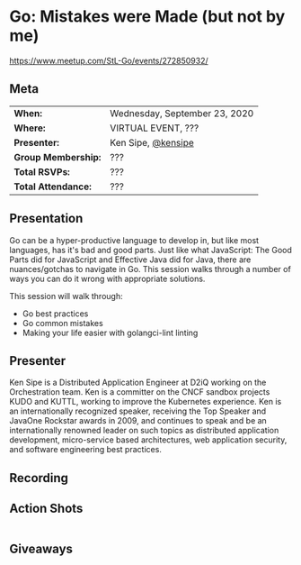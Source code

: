 # Go: Mistakes were Made (but not by me)
https://www.meetup.com/StL-Go/events/272850932/

## Meta 
| | |
| --- | --- |
| **When:** | Wednesday, September 23, 2020 |
| **Where:** | VIRTUAL EVENT, ??? |
| **Presenter:** | Ken Sipe, [@kensipe](https://twitter.com/kensipe) |
| **Group Membership:** | ??? |
| **Total RSVPs:** | ??? |
| **Total Attendance:** | ??? |

## Presentation
Go can be a hyper-productive language to develop in, but like most languages, has it's bad and good parts. Just like what JavaScript: The Good Parts did for JavaScript and Effective Java did for Java, there are nuances/gotchas to navigate in Go. This session walks through a number of ways you can do it wrong with appropriate solutions.

This session will walk through:
* Go best practices
* Go common mistakes
* Making your life easier with golangci-lint linting

## Presenter
Ken Sipe is a Distributed Application Engineer at D2iQ working on the Orchestration team. Ken is a committer on the CNCF sandbox projects KUDO and KUTTL, working to improve the Kubernetes experience. Ken is an internationally recognized speaker, receiving the Top Speaker and JavaOne Rockstar awards in 2009, and continues to speak and be an internationally renowned leader on such topics as distributed application development, micro-service based architectures, web application security, and software engineering best practices.

## Recording

## Action Shots
|  |  |
| --- | --- |

## Giveaways
